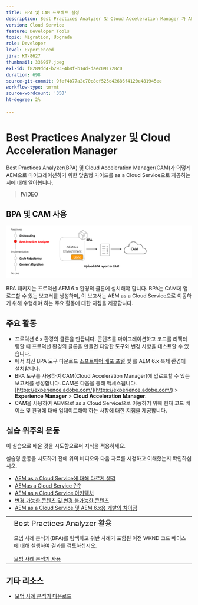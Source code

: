 ```yaml
---
title: BPA 및 CAM 프로젝트 설정
description: Best Practices Analyzer 및 Cloud Acceleration Manager 가 AEM으로 마이그레이션하기 위한 맞춤형 안내서를 as a Cloud Service으로 제공하는 방법에 대해 알아봅니다.
version: Cloud Service
feature: Developer Tools
topic: Migration, Upgrade
role: Developer
level: Experienced
jira: KT-8627
thumbnail: 336957.jpeg
exl-id: f8289dd4-b293-4b8f-b14d-daec091728c0
duration: 698
source-git-commit: 9fef4b77a2c70c8cf525d42686f4120e481945ee
workflow-type: tm+mt
source-wordcount: '350'
ht-degree: 2%

---
```


# Best Practices Analyzer 및 Cloud Acceleration Manager

Best Practices Analyzer(BPA) 및 Cloud Acceleration Manager(CAM)가 어떻게 AEM으로 마이그레이션하기 위한 맞춤형 가이드를 as a Cloud Service으로 제공하는지에 대해 알아봅니다. 

>[!VIDEO](https://video.tv.adobe.com/v/336957?quality=12&learn=on)

## BPA 및 CAM 사용

![BPA 및 CAM 높은 수준 다이어그램](assets/bpa-cam-diagram.png)

BPA 패키지는 프로덕션 AEM 6.x 환경의 클론에 설치해야 합니다. BPA는 CAM에 업로드할 수 있는 보고서를 생성하며, 이 보고서는 AEM as a Cloud Service으로 이동하기 위해 수행해야 하는 주요 활동에 대한 지침을 제공합니다.

## 주요 활동

+ 프로덕션 6.x 환경의 클론을 만듭니다. 콘텐츠를 마이그레이션하고 코드를 리팩터링할 때 프로덕션 환경의 클론을 만들면 다양한 도구와 변경 사항을 테스트할 수 있습니다.
+ 에서 최신 BPA 도구 다운로드 [소프트웨어 배포 포털](https://experience.adobe.com/#/downloads/content/software-distribution/en/aemcloud.html) 및 를 AEM 6.x 복제 환경에 설치합니다.
+ BPA 도구를 사용하여 CAM(Cloud Acceleration Manager)에 업로드할 수 있는 보고서를 생성합니다. CAM은 다음을 통해 액세스됩니다. [https://experience.adobe.com/](https://experience.adobe.com/) > **Experience Manager** > **Cloud Acceleration Manager**.
+ CAM을 사용하여 AEM으로 as a Cloud Service으로 이동하기 위해 현재 코드 베이스 및 환경에 대해 업데이트해야 하는 사항에 대한 지침을 제공합니다.

## 실습 위주의 운동

이 실습으로 배운 것을 시도함으로써 지식을 적용하세요.

실습형 운동을 시도하기 전에 위의 비디오와 다음 자료를 시청하고 이해했는지 확인하십시오.

+ [AEM as a Cloud Service에 대해 다르게 생각](./introduction.md)
+ [AEMas a Cloud Service 란?](https://experienceleague.adobe.com/docs/experience-manager-learn/cloud-service/introduction/what-is-aem-as-a-cloud-service.html?lang=en)
+ [AEM as a Cloud Service 아키텍처](https://experienceleague.adobe.com/docs/experience-manager-learn/cloud-service/introduction/architecture.html?lang=en)
+ [변경 가능한 콘텐츠 및 변경 불가능한 콘텐츠](https://experienceleague.adobe.com/docs/experience-manager-learn/cloud-service/developing/basics/mutable-immutable.html?lang=en)
+ [AEM as a Cloud Service 및 AEM 6.x용 개발의 차이점](https://experienceleague.adobe.com/docs/experience-manager-cloud-service/implementing/developing/development-guidelines.html#developing)

<table style="border-width:0">
    <tr>
        <td style="width:150px">
            <a  rel="noreferrer"
                target="_blank"
                href="https://github.com/adobe/aem-cloud-engineering-video-series-exercises/tree/session1-differently#bootcamp---session-1-introduction-and-thinking-differently"><img alt="실습 GitHub 리포지토리" src="./assets/github.png"/>
            </a>        
        </td>
        <td style="width:100%;margin-bottom:1rem;">
            <div style="font-size:1.25rem;font-weight:400;">Best Practices Analyzer 활용</div>
            <p style="margin:1rem 0">
                모범 사례 분석기(BPA)를 탐색하고 위반 사례가 포함된 이전 WKND 코드 베이스에 대해 실행하여 결과를 검토하십시오.
            </p>
            <a  rel="noreferrer"
                target="_blank"
                href="https://github.com/adobe/aem-cloud-engineering-video-series-exercises/tree/session1-differently#bootcamp---session-1-introduction-and-thinking-differently" class="spectrum-Button spectrum-Button--primary spectrum-Button--sizeM">
                <span class="spectrum-Button-label has-no-wrap has-text-weight-bold">모범 사례 분석기 사용</span>
            </a>
        </td>
    </tr>
</table>


## 기타 리소스

+ [모범 사례 분석기 다운로드](https://experience.adobe.com/#/downloads/content/software-distribution/en/aemcloud.html?fulltext=Best*+Practices*+Analyzer*&amp;orderby=%40jcr%3Acontent%2Fjcr%3AlastModified&amp;orderby.sort=desc&amp;layout=list&amp;p.offset=0&amp;p.limit=1)